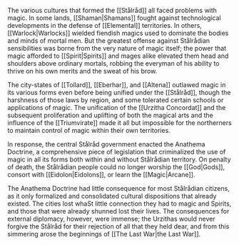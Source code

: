 The various cultures that formed the [[Stålråd]] all faced problems with magic. In some lands, [[Shaman|Shamans]] fought against technological developments in the defense of [[Elemental]] territories. In others, [[Warlock|Warlocks]] wielded fiendish magics used to dominate the bodies and minds of mortal men. But the greatest offense against Stålrådian sensibilities was borne from the very nature of magic itself; the power that magic afforded to [[Spirit|Spirits]] and mages alike elevated them head and shoulders above ordinary mortals, robbing the everyman of his ability to thrive on his own merits and the sweat of his brow.

The city-states of [[Tollard]], [[Eberhar]], and [[Altena]] outlawed magic in its various forms even before being unified under the [[Stålråd]], though the harshness of those laws by region, and some tolerated certain schools or applications of magic. The unification of the [[Urzitha Concordat]] and the subsequent proliferation and uplifting of both the magical arts and the influence of the [[Triumvirate]] made it all but impossible for the northerners to maintain control of magic within their own territories.

In response, the central Stålråd government enacted the Anathema Doctrine, a comprehensive piece of legislation that criminalized the use of magic in all its forms both within and without Stålrådian territory. On penalty of death, the Stålrådian people could no longer worship the [[God|Gods]], consort with [[Eidolon|Eidolons]], or learn the [[Magic|Arcane]].

The Anathema Doctrine had little consequence for most Stålrådian citizens, as it only formalized and consolidated cultural dispositions that already existed. The cities lost whaSt little connection they had to magic and Spirits, and those that were already shunned lost their lives. The consequences for external diplomacy, however, were immense; the Urzithas would never forgive the Stålråd for their rejection of all that they held dear, and from this simmering arose the beginnings of [[The Last War|the Last War]].
